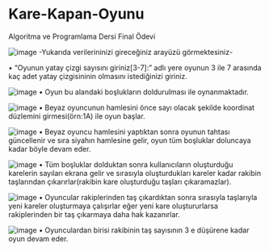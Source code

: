 # Kare-Kapan-Oyunu
Algoritma ve Programlama Dersi Final Ödevi

![image](https://github.com/BerkayTulu/Kare-Kapan-Oyunu/assets/93427988/2122de05-1e58-4aad-a8cd-54b823d56596)
-Yukarıda verilerininizi gireceğiniz arayüzü görmektesiniz-

•	“Oyunun yatay çizgi sayısını giriniz[3-7]:” adlı yere oyunun 3 ile 7 arasında kaç adet yatay çizgisininin olmasını istediğinizi giriniz.

![image](https://github.com/BerkayTulu/Kare-Kapan-Oyunu/assets/93427988/4f8d1bf6-87f4-435a-894b-986e0399fcc1)
•	Oyun bu alandaki boşlukların doldurulması ile oynanmaktadır.

![image](https://github.com/BerkayTulu/Kare-Kapan-Oyunu/assets/93427988/5bbf9358-40a0-425e-aed2-b91f766d06a5)
•	Beyaz oyuncunun hamlesini önce sayı olacak şekilde koordinat düzlemini girmesi(örn:1A) ile oyun başlar.

![image](https://github.com/BerkayTulu/Kare-Kapan-Oyunu/assets/93427988/99f650a4-4bd4-4392-a64b-b1ab771349b1)
•	Beyaz oyuncu hamlesini yaptıktan sonra oyunun tahtası güncellenir ve sıra siyahın hamlesine gelir, oyun tüm boşluklar doluncaya kadar böyle devam eder.

![image](https://github.com/BerkayTulu/Kare-Kapan-Oyunu/assets/93427988/8b6bdba4-e76e-45b4-b226-4c0ef8de7c77)
•	Tüm boşluklar dolduktan sonra kullanıcıların oluşturduğu karelerin sayıları ekrana gelir ve sırasıyla oluşturdukları kareler kadar rakibin taşlarından çıkarırlar(rakibin kare oluşturduğu taşları çıkaramazlar).

![image](https://github.com/BerkayTulu/Kare-Kapan-Oyunu/assets/93427988/d100b260-9af7-4d6a-80cc-b745fa365490)
•	Oyuncular rakiplerinden taş çıkardıktan sonra sırasıyla taşlarıyla yeni kareler oluşturmaya çalışırlar eğer yeni kare oluştururlarsa rakiplerinden bir taş çıkarmaya daha hak kazanırlar.

![image](https://github.com/BerkayTulu/Kare-Kapan-Oyunu/assets/93427988/aa0ff993-93a2-4ee5-9151-2157644391d9)
•	Oyunculardan birisi rakibinin taş sayısının 3 e düşürene kadar oyun devam eder.
